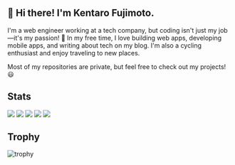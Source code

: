 ## 👋 Hi there! I'm Kentaro Fujimoto.
I'm a web engineer working at a tech company, but coding isn't just my job—it's my passion! 🚀
In my free time, I love building web apps, developing mobile apps, and writing about tech on my blog.
I'm also a cycling enthusiast and enjoy traveling to new places.

Most of my repositories are private, but feel free to check out my projects! 😃

## Stats
![](http://github-profile-summary-cards.vercel.app/api/cards/profile-details?username=sigmakntr&theme=gruvbox)
![](http://github-profile-summary-cards.vercel.app/api/cards/repos-per-language?username=sigmakntr&theme=gruvbox)
![](http://github-profile-summary-cards.vercel.app/api/cards/most-commit-language?username=sigmakntr&theme=gruvbox)
![](http://github-profile-summary-cards.vercel.app/api/cards/stats?username=sigmakntr&theme=gruvbox)
![](http://github-profile-summary-cards.vercel.app/api/cards/productive-time?username=sigmakntr&theme=gruvbox&utcOffset=9)

## Trophy
![trophy](https://github-profile-trophy.vercel.app/?username=sigmakntr&theme=gruvbox)

